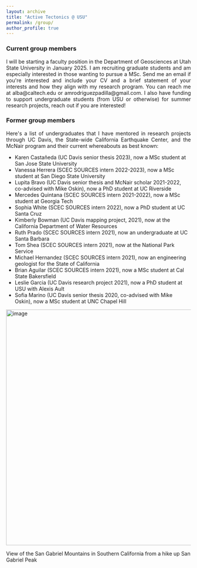 ```yaml
---
layout: archive
title: "Active Tectonics @ USU"
permalink: /group/
author_profile: true
---
```


### Current group members

<p align="justify">
I will be starting a faculty position in the Department of Geosciences at Utah State University in January 2025. I am recruiting graduate students and am especially interested in those wanting to pursue a MSc. Send me an email if you're interested and include your CV and a brief statement of your interests and how they align with my research program. You can reach me at alba@caltech.edu or amrodriguezpadilla@gmail.com. I also have funding to support undergraduate students (from USU or otherwise) for summer research projects, reach out if you are interested! 
  
</p>

### Former group members 

<p align="justify">
Here's a list of undergraduates that I have mentored in research projects through UC Davis, the State-wide California Earthquake Center, and the McNair program and their current whereabouts as best known:
</p>

-  Karen Castañeda (UC Davis senior thesis 2023), now a MSc student at San Jose State University
-  Vanessa Herrera (SCEC SOURCES intern 2022-2023), now a MSc student at San Diego State University
-  Lupita Bravo (UC Davis senior thesis and McNair scholar 2021-2022, co-advised with Mike Oskin), now a PhD student at UC Riverside
-  Mercedes Quintana (SCEC SOURCES intern 2021-2022), now a MSc student at Georgia Tech
-  Sophia White (SCEC SOURCES intern 2022), now a PhD student at UC Santa Cruz
-  Kimberly Bowman (UC Davis mapping project, 2021), now at the California Department of Water Resources
-  Ruth Prado (SCEC SOURCES intern 2021), now an undergraduate at UC Santa Barbara
-  Tom Shea (SCEC SOURCES intern 2021), now at the National Park Service
-  Michael Hernandez (SCEC SOURCES intern 2021), now an engineering geologist for the State of California
-  Brian Aguilar (SCEC SOURCES intern 2021), now a MSc student at Cal State Bakersfield
-  Leslie Garcia (UC Davis research project 2021), now a PhD student at USU with Alexis Ault
-  Sofia Marino (UC Davis senior thesis 2020, co-advised with Mike Oskin), now a MSc student at UNC Chapel Hill


<img width="640" alt="image" src="https://github.com/user-attachments/assets/c7d4bcfc-05fa-4126-b6d8-35b5e2978666">

View of the San Gabriel Mountains in Southern California from a hike up San Gabriel Peak
